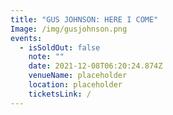 ```yaml
---
title: "GUS JOHNSON: HERE I COME"
Image: /img/gusjohnson.png
events:
  - isSoldOut: false
    note: ""
    date: 2021-12-08T06:20:24.874Z
    venueName: placeholder
    location: placeholder
    ticketsLink: /
---
```

